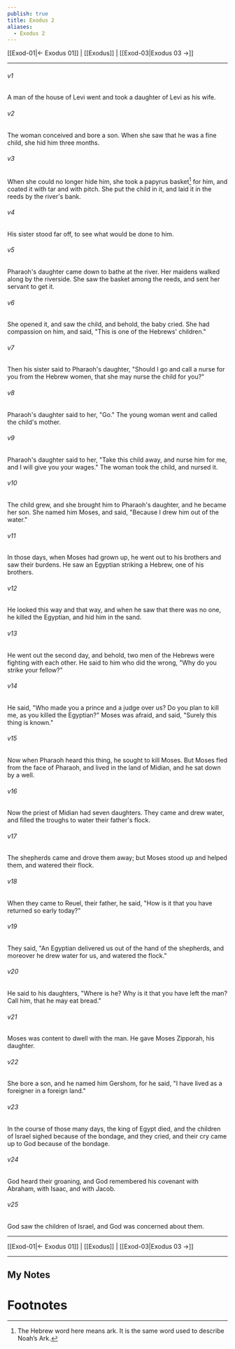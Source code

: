 ```yaml
---
publish: true
title: Exodus 2
aliases:
  - Exodus 2
---
```


[[Exod-01|← Exodus 01]] | [[Exodus]] | [[Exod-03|Exodus 03 →]]
***



###### v1 
A man of the house of Levi went and took a daughter of Levi as his wife. 

###### v2 
The woman conceived and bore a son. When she saw that he was a fine child, she hid him three months. 

###### v3 
When she could no longer hide him, she took a papyrus basket[^1] for him, and coated it with tar and with pitch. She put the child in it, and laid it in the reeds by the river's bank. 

###### v4 
His sister stood far off, to see what would be done to him. 

###### v5 
Pharaoh's daughter came down to bathe at the river. Her maidens walked along by the riverside. She saw the basket among the reeds, and sent her servant to get it. 

###### v6 
She opened it, and saw the child, and behold, the baby cried. She had compassion on him, and said, "This is one of the Hebrews' children." 

###### v7 
Then his sister said to Pharaoh's daughter, "Should I go and call a nurse for you from the Hebrew women, that she may nurse the child for you?" 

###### v8 
Pharaoh's daughter said to her, "Go." The young woman went and called the child's mother. 

###### v9 
Pharaoh's daughter said to her, "Take this child away, and nurse him for me, and I will give you your wages." The woman took the child, and nursed it. 

###### v10 
The child grew, and she brought him to Pharaoh's daughter, and he became her son. She named him Moses, and said, "Because I drew him out of the water." 

###### v11 
In those days, when Moses had grown up, he went out to his brothers and saw their burdens. He saw an Egyptian striking a Hebrew, one of his brothers. 

###### v12 
He looked this way and that way, and when he saw that there was no one, he killed the Egyptian, and hid him in the sand. 

###### v13 
He went out the second day, and behold, two men of the Hebrews were fighting with each other. He said to him who did the wrong, "Why do you strike your fellow?" 

###### v14 
He said, "Who made you a prince and a judge over us? Do you plan to kill me, as you killed the Egyptian?" Moses was afraid, and said, "Surely this thing is known." 

###### v15 
Now when Pharaoh heard this thing, he sought to kill Moses. But Moses fled from the face of Pharaoh, and lived in the land of Midian, and he sat down by a well. 

###### v16 
Now the priest of Midian had seven daughters. They came and drew water, and filled the troughs to water their father's flock. 

###### v17 
The shepherds came and drove them away; but Moses stood up and helped them, and watered their flock. 

###### v18 
When they came to Reuel, their father, he said, "How is it that you have returned so early today?" 

###### v19 
They said, "An Egyptian delivered us out of the hand of the shepherds, and moreover he drew water for us, and watered the flock." 

###### v20 
He said to his daughters, "Where is he? Why is it that you have left the man? Call him, that he may eat bread." 

###### v21 
Moses was content to dwell with the man. He gave Moses Zipporah, his daughter. 

###### v22 
She bore a son, and he named him Gershom, for he said, "I have lived as a foreigner in a foreign land." 

###### v23 
In the course of those many days, the king of Egypt died, and the children of Israel sighed because of the bondage, and they cried, and their cry came up to God because of the bondage. 

###### v24 
God heard their groaning, and God remembered his covenant with Abraham, with Isaac, and with Jacob. 

###### v25 
God saw the children of Israel, and God was concerned about them.

***
[[Exod-01|← Exodus 01]] | [[Exodus]] | [[Exod-03|Exodus 03 →]]

---
## My Notes

# Footnotes

[^1]: The Hebrew word here means ark. It is the same word used to describe Noah’s Ark. 